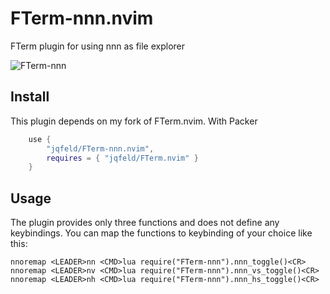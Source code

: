 # FTerm-nnn.nvim
FTerm plugin for using nnn as file explorer

![FTerm-nnn](https://user-images.githubusercontent.com/12704074/122648299-f38e0500-d128-11eb-8abc-bbdab483fb88.gif)

## Install
This plugin depends on my fork of FTerm.nvim. 
With Packer
```lua 
    use {
        "jqfeld/FTerm-nnn.nvim",
        requires = { "jqfeld/FTerm.nvim" }
    }
```
## Usage
The plugin provides only three functions and does not define any keybindings. 
You can map the functions to keybinding of your choice like this:

```vim
nnoremap <LEADER>nn <CMD>lua require("FTerm-nnn").nnn_toggle()<CR>
nnoremap <LEADER>nv <CMD>lua require("FTerm-nnn").nnn_vs_toggle()<CR>
nnoremap <LEADER>nh <CMD>lua require("FTerm-nnn").nnn_hs_toggle()<CR>
```
